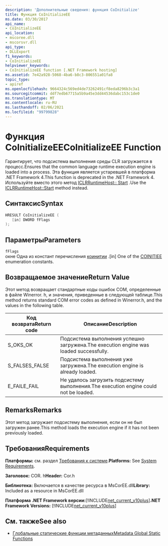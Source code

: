 ```yaml
---
description: 'Дополнительные сведения: функция CoInitialize'
title: Функция CoInitializeEE
ms.date: 03/30/2017
api_name:
- CoInitializeEE
api_location:
- mscoree.dll
- mscorsvr.dll
api_type:
- DLLExport
f1_keywords:
- CoInitializeEE
helpviewer_keywords:
- CoInitializeEE function [.NET Framework hosting]
ms.assetid: 7e42a928-5068-4ba6-b8c3-806551a01fa8
topic_type:
- apiref
ms.openlocfilehash: 9664324c569ed4de73262491cf8eda8296b3c3a1
ms.sourcegitcommit: ddf7edb67715a5b9a45e3dd44536dabc153c1de0
ms.translationtype: MT
ms.contentlocale: ru-RU
ms.lasthandoff: 02/06/2021
ms.locfileid: "99799828"
---
```

# <a name="coinitializeee-function"></a><span data-ttu-id="a01ec-103">Функция CoInitializeEE</span><span class="sxs-lookup"><span data-stu-id="a01ec-103">CoInitializeEE Function</span></span>

<span data-ttu-id="a01ec-104">Гарантирует, что подсистема выполнения среды CLR загружается в процесс.</span><span class="sxs-lookup"><span data-stu-id="a01ec-104">Ensures that the common language runtime execution engine is loaded into a process.</span></span> <span data-ttu-id="a01ec-105">Эта функция является устаревшей в платформа .NET Framework 4.</span><span class="sxs-lookup"><span data-stu-id="a01ec-105">This function is deprecated in the .NET Framework 4.</span></span> <span data-ttu-id="a01ec-106">Используйте вместо этого метод [ICLRRuntimeHost:: Start](iclrruntimehost-start-method.md) .</span><span class="sxs-lookup"><span data-stu-id="a01ec-106">Use the [ICLRRuntimeHost::Start](iclrruntimehost-start-method.md) method instead.</span></span>  
  
## <a name="syntax"></a><span data-ttu-id="a01ec-107">Синтаксис</span><span class="sxs-lookup"><span data-stu-id="a01ec-107">Syntax</span></span>  
  
```cpp  
HRESULT CoInitializeEE (  
   [in] DWORD fFlags  
);  
```  
  
## <a name="parameters"></a><span data-ttu-id="a01ec-108">Параметры</span><span class="sxs-lookup"><span data-stu-id="a01ec-108">Parameters</span></span>  

 `fFlags`  
 <span data-ttu-id="a01ec-109">окне Одна из констант перечисления [коинитии](../metadata/coinitiee-enumeration.md) .</span><span class="sxs-lookup"><span data-stu-id="a01ec-109">[in] One of the [COINITIEE](../metadata/coinitiee-enumeration.md) enumeration constants.</span></span>  
  
## <a name="return-value"></a><span data-ttu-id="a01ec-110">Возвращаемое значение</span><span class="sxs-lookup"><span data-stu-id="a01ec-110">Return Value</span></span>  

 <span data-ttu-id="a01ec-111">Этот метод возвращает стандартные коды ошибок COM, определенные в файле Winerror. h, и значения, приведенные в следующей таблице.</span><span class="sxs-lookup"><span data-stu-id="a01ec-111">This method returns standard COM error codes as defined in Winerror.h, and the values in the following table.</span></span>  
  
|<span data-ttu-id="a01ec-112">Код возврата</span><span class="sxs-lookup"><span data-stu-id="a01ec-112">Return code</span></span>|<span data-ttu-id="a01ec-113">Описание</span><span class="sxs-lookup"><span data-stu-id="a01ec-113">Description</span></span>|  
|-----------------|-----------------|  
|<span data-ttu-id="a01ec-114">S_OK</span><span class="sxs-lookup"><span data-stu-id="a01ec-114">S_OK</span></span>|<span data-ttu-id="a01ec-115">Подсистема выполнения успешно загружена.</span><span class="sxs-lookup"><span data-stu-id="a01ec-115">The execution engine was loaded successfully.</span></span>|  
|<span data-ttu-id="a01ec-116">S_FALSE</span><span class="sxs-lookup"><span data-stu-id="a01ec-116">S_FALSE</span></span>|<span data-ttu-id="a01ec-117">Подсистема выполнения уже загружена.</span><span class="sxs-lookup"><span data-stu-id="a01ec-117">The execution engine is already loaded.</span></span>|  
|<span data-ttu-id="a01ec-118">E_FAIL</span><span class="sxs-lookup"><span data-stu-id="a01ec-118">E_FAIL</span></span>|<span data-ttu-id="a01ec-119">Не удалось загрузить подсистему выполнения.</span><span class="sxs-lookup"><span data-stu-id="a01ec-119">The execution engine could not be loaded.</span></span>|  
  
## <a name="remarks"></a><span data-ttu-id="a01ec-120">Remarks</span><span class="sxs-lookup"><span data-stu-id="a01ec-120">Remarks</span></span>  

 <span data-ttu-id="a01ec-121">Этот метод загружает подсистему выполнения, если он не был загружен ранее.</span><span class="sxs-lookup"><span data-stu-id="a01ec-121">This method loads the execution engine if it has not been previously loaded.</span></span>  
  
## <a name="requirements"></a><span data-ttu-id="a01ec-122">Требования</span><span class="sxs-lookup"><span data-stu-id="a01ec-122">Requirements</span></span>  

 <span data-ttu-id="a01ec-123">**Платформы:** см. раздел [Требования к системе](../../get-started/system-requirements.md).</span><span class="sxs-lookup"><span data-stu-id="a01ec-123">**Platforms:** See [System Requirements](../../get-started/system-requirements.md).</span></span>  
  
 <span data-ttu-id="a01ec-124">**Заголовок:** COR. h</span><span class="sxs-lookup"><span data-stu-id="a01ec-124">**Header:** Cor.h</span></span>  
  
 <span data-ttu-id="a01ec-125">**Библиотека:** Включается в качестве ресурса в MsCorEE.dll</span><span class="sxs-lookup"><span data-stu-id="a01ec-125">**Library:** Included as a resource in MsCorEE.dll</span></span>  
  
 <span data-ttu-id="a01ec-126">**Платформа .NET Framework версии:**[!INCLUDE[net_current_v10plus](../../../../includes/net-current-v10plus-md.md)]</span><span class="sxs-lookup"><span data-stu-id="a01ec-126">**.NET Framework Versions:** [!INCLUDE[net_current_v10plus](../../../../includes/net-current-v10plus-md.md)]</span></span>  
  
## <a name="see-also"></a><span data-ttu-id="a01ec-127">См. также</span><span class="sxs-lookup"><span data-stu-id="a01ec-127">See also</span></span>

- [<span data-ttu-id="a01ec-128">Глобальные статические функции метаданных</span><span class="sxs-lookup"><span data-stu-id="a01ec-128">Metadata Global Static Functions</span></span>](../metadata/metadata-global-static-functions.md)
